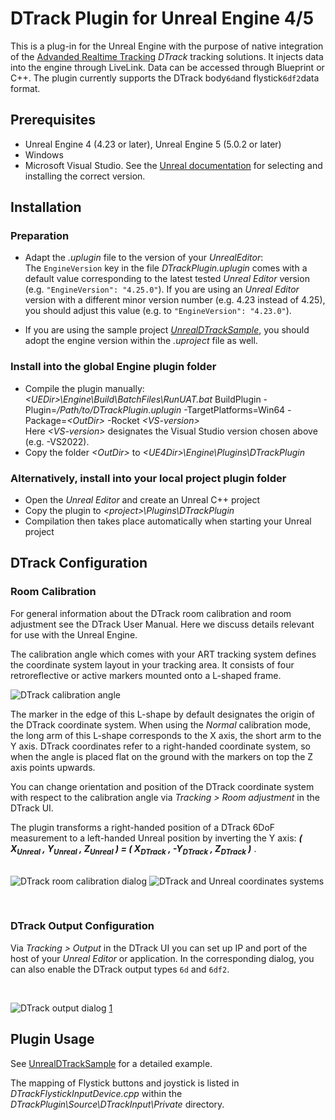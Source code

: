 # DTrack Plugin for Unreal Engine 4/5

This is a plug-in for the Unreal Engine with the purpose of native integration of the [Advanded Realtime Tracking][1] _DTrack_ tracking solutions. It injects data into the engine through LiveLink. Data can be accessed through Blueprint or C++. The plugin currently supports the DTrack body`6d`and flystick`6df2`data format.


## Prerequisites

- Unreal Engine 4 (4.23 or later), Unreal Engine 5 (5.0.2 or later)
- Windows
- Microsoft Visual Studio. See the [Unreal documentation][2] for selecting and installing the correct version.


## Installation

### Preparation

- Adapt the _.uplugin_ file to the version of your _UnrealEditor_:<br>The `EngineVersion` key in the file _DTrackPlugin.uplugin_ comes with a default value corresponding to the latest tested _Unreal Editor_ version (e.g. `"EngineVersion": "4.25.0"`).
  If you are using an _Unreal Editor_ version with a different minor version number (e.g. 4.23 instead of 4.25), you should adjust this value (e.g. to `"EngineVersion": "4.23.0"`).
  
- If you are using the sample project _[UnrealDTrackSample][3]_, you should adopt the engine version within the _.uproject_ file as well. 

### Install into the global Engine plugin folder
- Compile the plugin manually:
  <br> *&lt;UEDir&gt;\Engine\Build\BatchFiles\RunUAT.bat* BuildPlugin -Plugin=*/Path/to/DTrackPlugin.uplugin* -TargetPlatforms=Win64 -Package=*&lt;OutDir&gt;* -Rocket *&lt;VS-version&gt;*
  <br> Here *&lt;VS-version&gt;* designates the Visual Studio version chosen above (e.g. -VS2022).
- Copy the folder *&lt;OutDir&gt;* to *&lt;UE4Dir&gt;\Engine\Plugins\DTrackPlugin*



### Alternatively, install into your local project plugin folder
- Open the _Unreal Editor_ and create an Unreal C++ project
- Copy the plugin to *&lt;project&gt;\Plugins\DTrackPlugin*
- Compilation then takes place automatically when starting your Unreal project



## DTrack Configuration

### Room Calibration

For general information about the DTrack room calibration and room adjustment see the DTrack User Manual.
Here we discuss details relevant for use with the Unreal Engine.

The calibration angle which comes with your ART tracking system defines the coordinate system layout in your tracking area.
It consists of four retroreflective or active markers mounted onto a L-shaped frame.

![DTrack calibration angle](Doc/images/calibration-angle.PNG)

The marker in the edge of this L-shape by default designates the origin of the DTrack coordinate system.
When using the _Normal_ calibration mode, the long arm of this L-shape corresponds to the X axis, the short arm to the Y axis.
DTrack coordinates refer to a right-handed coordinate system, so when the angle is placed flat on the ground with the markers on top the Z axis points upwards.

You can change orientation and position of the DTrack coordinate system with respect to the calibration angle via _Tracking > Room adjustment_ in the DTrack UI.


The plugin transforms a right-handed position of a DTrack 6DoF measurement to a left-handed Unreal position  by inverting the Y axis:
***( X<sub>Unreal</sub> , Y<sub>Unreal</sub> , Z<sub>Unreal</sub> ) = ( X<sub>DTrack</sub> , -Y<sub>DTrack</sub> , Z<sub>DTrack</sub> )*** .
<br><br>

![DTrack room calibration dialog](Doc/images/dtrack-roomcal.PNG)
![DTrack and Unreal coordinates systems](Doc/images/coords-dtrack+unreal.png)



<br>


### DTrack Output Configuration

Via _Tracking > Output_ in the DTrack UI you can set up IP and port of the host of your _Unreal Editor_ or application.
In the corresponding dialog, you can also enable the DTrack output types `6d` and `6df2`.

<br>

![DTrack output dialog](Doc/images/dtrack-output.PNG)
[1]
<br>


## Plugin Usage

See [UnrealDTrackSample][3] for a detailed example.

The mapping of Flystick buttons and joystick is listed in *DTrackFlystickInputDevice.cpp* within the *DTrackPlugin\Source\DTrackInput\Private* directory.



[1]: https://ar-tracking.com/
[2]: https://docs.unrealengine.com/5.0/en-US/setting-up-visual-studio-development-environment-for-cplusplus-projects-in-unreal-engine
[3]: https://www.github.com/ar-tracking/UnrealDTrackSample
